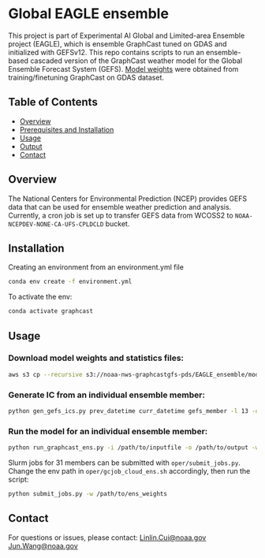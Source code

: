 # Global EAGLE ensemble
This project is part of Experimental AI Global and Limited-area Ensemble project (EAGLE), which is ensemble GraphCast tuned on GDAS and initialized with GEFSv12. This repo contains scripts to run an ensemble-based cascaded version of the GraphCast weather model for the Global Ensemble Forecast System (GEFS). [Model weights](https://noaa-nws-graphcastgfs-pds.s3.amazonaws.com/index.html#EAGLE_ensemble/model_weights/) were obtained from training/finetuning GraphCast on GDAS dataset.

## Table of Contents
- [Overview](#overview)
- [Prerequisites and Installation](#prerequisites-and-installation)
- [Usage](#usage)
- [Output](#output)
- [Contact](#contact)

## Overview

The National Centers for Environmental Prediction (NCEP) provides GEFS data that can be used for ensemble weather prediction and analysis. Currently, a cron job is set up to transfer GEFS data from WCOSS2 to `NOAA-NCEPDEV-NONE-CA-UFS-CPLDCLD`
bucket. 

## Installation

Creating an environment from an environment.yml file

```bash
conda env create -f environment.yml
```

To activate the env:
```bash
conda activate graphcast
```

## Usage
### Download model weights and statistics files:
```bash
aws s3 cp --recursive s3://noaa-nws-graphcastgfs-pds/EAGLE_ensemble/model_weights model_weights --no-sign-request
```

### Generate IC from an individual ensemble member:
```bash
python gen_gefs_ics.py prev_datetime curr_datetime gefs_member -l 13 -o /path/to/output -d /path/to/download -k no
```

### Run the model for an individual ensemble member:
```bash
python run_graphcast_ens.py -i /path/to/inputfile -o /path/to/output -w model_weights/stats -m gefs_member -c model_weights/params  -l forecast_length(steps) -p num_pressure_levels -u no -k yes
```
Slurm jobs for 31 members can be submitted with `oper/submit_jobs.py`. Change the env path in `oper/gcjob_cloud_ens.sh` accordingly, then run the script:
```bash
python submit_jobs.py -w /path/to/ens_weights
```

## Contact

For questions or issues, please contact:
    [Linlin.Cui@noaa.gov](mailto:Linlin.Cui@noaa.gov)\
    [Jun.Wang@noaa.gov](mailto:Jun.Wang@noaa.gov)

